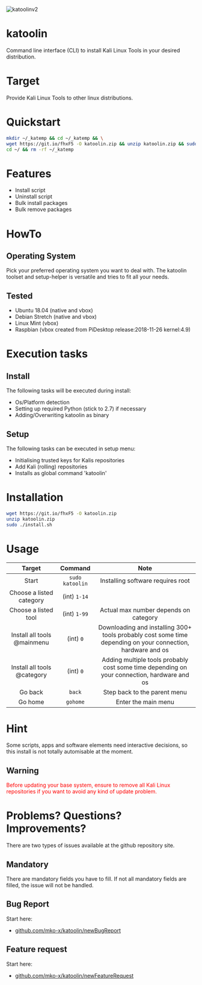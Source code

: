 ![katoolinv2](https://user-images.githubusercontent.com/10264942/51780243-46586380-210d-11e9-9bc1-1c6bf66f8e5d.png)
# katoolin 
Command line interface (CLI) to install Kali Linux Tools in your desired distribution.

# Target
Provide Kali Linux Tools to other linux distributions.

# Quickstart
```bash
mkdir ~/_katemp && cd ~/_katemp && \
wget https://git.io/fhxF5 -O katoolin.zip && unzip katoolin.zip && sudo ./install.sh && \
cd ~/ && rm -rf ~/_katemp
```

# Features
- Install script
- Uninstall script
- Bulk install packages
- Bulk remove packages

# HowTo
## Operating System
Pick your preferred operating system you want to deal with.
The katoolin toolset and setup-helper is versatile and tries to fit all your needs.

## Tested
- Ubuntu 18.04 (native and vbox)
- Debian Stretch (native and vbox)
- Linux Mint (vbox)
- Raspbian (vbox created from PiDesktop release:2018-11-26 kernel:4.9)

# Execution tasks
## Install
The following tasks will be executed during install:
- Os/Platform detection
- Setting up required Python (stick to 2.7) if necessary
- Adding/Overwriting katoolin as binary

## Setup
The following tasks can be executed in setup menu: 
- Initialising trusted keys for Kalis repositories
- Add Kali (rolling) repositories
- Installs as global command 'katoolin'

# Installation
```bash
wget https://git.io/fhxF5 -O katoolin.zip
unzip katoolin.zip
sudo ./install.sh
```

# Usage

| Target | Command | Note |
|:-:|:-:|:-:|
| Start | `sudo katoolin` |Installing software requires root |
| Choose a listed category | (int) `1-14` |  |
| Choose a listed tool | (int) `1-99` | Actual max number depends on category |
| Install all tools @mainmenu | (int) `0` | Downloading and installing 300+ tools probably cost some time depending on your connection, hardware and os|
| Install all tools @category | (int) `0` | Adding multiple tools probably cost some time depending on your connection, hardware and os |
| Go back | `back` | Step back to the parent menu |
| Go home | `gohome` | Enter the main menu |

# Hint
Some scripts, apps and software elements need interactive decisions, so this install is not totally automisable at the moment.

## Warning
<span style="color:red">
Before updating your base system, ensure to remove all Kali Linux repositories if you want to avoid any kind of update problem.</span>

# Problems? Questions? Improvements?
There are two types of issues available at the github repository site.
## Mandatory
There are mandatory fields you have to fill. If not all mandatory fields are filled, the issue will not be handled.
## Bug Report
Start here:
- [github.com/mko-x/katoolin/newBugReport](https://s.m-ko.de/katoolin-new-bug)
## Feature request
Start here:
- [github.com/mko-x/katoolin/newFeatureRequest](https://s.m-ko.de/kat-new-feat)